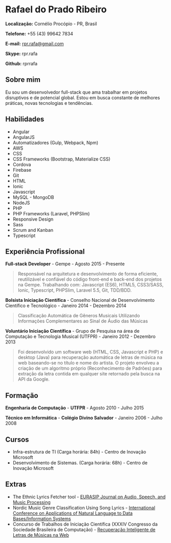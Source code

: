 # Rafael do Prado Ribeiro

**Localização:** Cornélio Procópio - PR, Brasil

**Telefone:** +55 (43) 99642 7834

**E-mail:** rpr.rafa@gmail.com

**Skype:** rpr.rafa

**Github:** rprrafa

## Sobre mim
Eu sou um desenvolvedor full-stack que ama trabalhar em projetos disruptivos e de potencial global. Estou em busca constante de melhores práticas, novas tecnologias e tendências.

## Habilidades

* Angular
* AngularJS
* Automatizadores (Gulp, Webpack, Npm)
* AWS
* CSS
* CSS Frameworks (Bootstrap, Materialize CSS)
* Cordova
* Firebase
* Git
* HTML
* Ionic
* Javascript
* MySQL - MongoDB
* NodeJS
* PHP
* PHP Frameworks (Laravel, PHPSlim)
* Responsive Design
* Sass
* Scrum and Kanban
* Typescript

## Experiência Profissional

**Full-stack Developer** - Gempe - Agosto 2015 - Presente

> Responsável na arquitetura e desenvolvimento de forma eficiente, reutilizável e confiável do código front-end e back-end dos projetos na Gempe. Trabalhando com: Javascript (ES6), HTML5, CSS3/SASS, Ionic, Typescript, PHPSlim, Laravel 5.5, Git, TDD/BDD.

**Bolsista Iniciação Científica** - Conselho Nacional de Desenvolvimento Científico e Tecnológico - Janeiro 2014 - Dezembro 2014

> Classificação Automática de Gêneros Musicais Utilizando Informações Complementares ao Sinal de Áudio das Músicas

**Voluntário Iniciação Científica** - Grupo de Pesquisa na área de Computação e Tecnologia Musical (UTFPR) - Janeiro 2012 - Dezembro 2013

> Foi desenvolvido um software web (HTML, CSS, Javascript e PHP) e desktop (Java) para recuperação automática de letras de música na web baseando-se no título e nome do artista. O projeto envolveu a criação de um algoritmo próprio (Reconhecimento de Padrões) para extração
da letra contida em qualquer site retornado pela busca na API da Google.

## Formação

**Engenharia de Computação** - **UTFPR** - Agosto 2010 - Julho 2015

**Técnico em Informática** - **Colégio Divino Salvador** - Janeiro 2006 - Julho 2008


## Cursos

* Infra-estrutura de TI (Carga horária: 84h) - Centro de Inovação Microsoft
* Desenvolvimento de Sistemas. (Carga horária: 68h) - Centro de Inovação Microsoft

## Extras

* The Ethnic Lyrics Fetcher tool - [EURASIP Journal on Audio, Speech, and Music Processing](https://asmp-eurasipjournals.springeropen.com/track/pdf/10.1186/s13636-014-0027-4)
* Nordic Music Genre Classification Using Song Lyrics - [International Conference on Applications of Natural Language to Data Bases/Information Systems](https://link.springer.com/chapter/10.1007/978-3-319-07983-7_14)
* Concurso de Trabalhos de Iniciação Científica (XXXIV Congresso da Sociedade Brasileira de Computação) - [Recuperação Inteligente de Letras de Músicas na Web](http://www.utfpr.edu.br/cornelioprocopio/estrutura-universitaria/assessorias/ascom/noticias/acervo/2014-1/engenharia-da-computacao)
